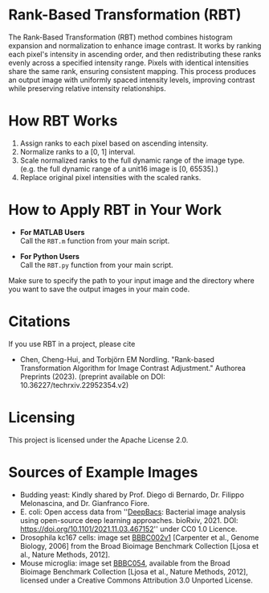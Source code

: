 # Rank-Based Transformation (RBT)
The Rank-Based Transformation (RBT) method combines histogram expansion and normalization to enhance image contrast.
It works by ranking each pixel's intensity in ascending order, and then redistributing these ranks evenly across a specified intensity range.
Pixels with identical intensities share the same rank, ensuring consistent mapping.
This process produces an output image with uniformly spaced intensity levels, improving contrast while preserving relative intensity relationships.

# How RBT Works
1. Assign ranks to each pixel based on ascending intensity.
2. Normalize ranks to a [0, 1] interval.
3. Scale normalized ranks to the full dynamic range of the image type. (e.g. the full dynamic range of a unit16 image is [0, 65535].)
4. Replace original pixel intensities with the scaled ranks.

# How to Apply RBT in Your Work

- **For MATLAB Users**  
  Call the `RBT.m` function from your main script.

- **For Python Users**  
  Call the `RBT.py` function from your main script.

Make sure to specify the path to your input image and the directory where you want to save the output images in your main code.

# Citations
If you use RBT in a project, please cite

- Chen, Cheng-Hui, and Torbjörn EM Nordling. "Rank-based Transformation Algorithm for Image Contrast Adjustment." Authorea Preprints (2023). (preprint available on DOI: 10.36227/techrxiv.22952354.v2)

# Licensing
This project is licensed under the Apache License 2.0.

# Sources of Example Images
- Budding yeast: Kindly shared by Prof. Diego di Bernardo, Dr. Filippo Melonascina, and Dr. Gianfranco Fiore.
- E. coli: Open access data from ''[DeepBacs](https://github.com/HenriquesLab/DeepBacs): Bacterial image analysis using open-source deep learning approaches. bioRxiv, 2021. DOI: https://doi.org/10.1101/2021.11.03.467152'' under CC0 1.0 Licence.
- Drosophila kc167 cells: image set [BBBC002v1](https://bbbc.broadinstitute.org/BBBC002) [Carpenter et al., Genome Biology, 2006] from the Broad Bioimage Benchmark Collection [Ljosa et al., Nature Methods, 2012].
- Mouse microglia: image set [BBBC054](https://bbbc.broadinstitute.org/BBBC054), available from the Broad Bioimage Benchmark Collection [Ljosa et al., Nature Methods, 2012], licensed under a Creative Commons Attribution 3.0 Unported License.
